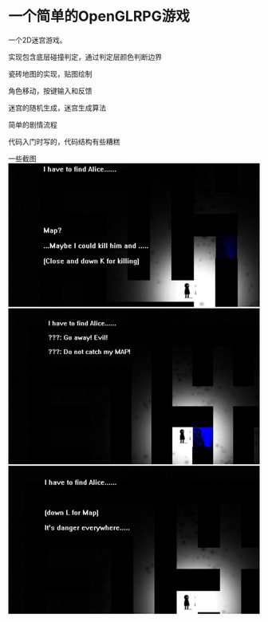 # 一个简单的OpenGLRPG游戏 

一个2D迷宫游戏。

实现包含底层碰撞判定，通过判定层颜色判断边界

瓷砖地图的实现，贴图绘制

角色移动，按键输入和反馈

迷宫的随机生成，迷宫生成算法

简单的剧情流程

代码入门时写的，代码结构有些糟糕

一些截图
![](https://github.com/YonYuan/A-RPG-GameDemo-with-OpenGL/blob/master/screenshot/5.png)
![](https://github.com/YonYuan/A-RPG-GameDemo-with-OpenGL/blob/master/screenshot/6.png)
![](https://github.com/YonYuan/A-RPG-GameDemo-with-OpenGL/blob/master/screenshot/7.png)
